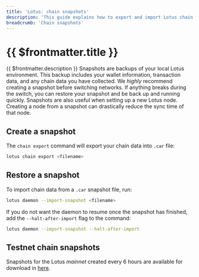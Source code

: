 ```yaml
---
title: 'Lotus: chain snapshots'
description: 'This guide explains how to export and import Lotus chain snapshots.'
breadcrumb: 'Chain snapshots'
---
```


# {{ $frontmatter.title }}

{{ $frontmatter.description }} Snapshots are backups of your local Lotus environment. This backup includes your wallet information, transaction data, and any chain data you have collected. We _highly_ recommend creating a snapshot before switching networks. If anything breaks during the switch, you can restore your snapshot and be back up and running quickly. Snapshots are also useful when setting up a new Lotus node. Creating a node from a snapshot can drastically reduce the sync time of that node.

## Create a snapshot

The `chain export` command will export your chain data into `.car` file:

```sh
lotus chain export <filename>
```

## Restore a snapshot

To import chain data from a `.car` snapshot file, run:

```sh
lotus daemon --import-snapshot <filename>
```

If you do not want the daemon to resume once the snapshot has finished, add the `--halt-after-import` flag to the command:

```bash
lotus daemon --import-snapshot --halt-after-import
```

## Testnet chain snapshots

Snapshots for the Lotus _mainnet_ created every 6 hours are available for download in [here](https://very-temporary-spacerace-chain-snapshot.s3.amazonaws.com/Spacerace_pruned_stateroots_snapshot_latest.car).
